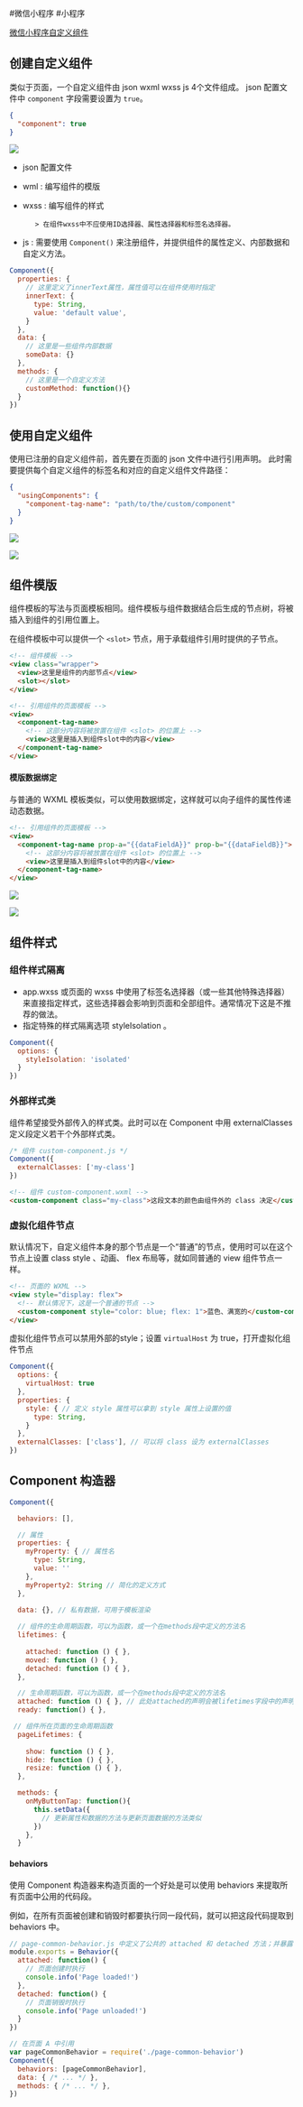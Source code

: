 #微信小程序 #小程序 


[微信小程序自定义组件](https://developers.weixin.qq.com/miniprogram/dev/framework/custom-component/)


## 创建自定义组件

类似于页面，一个自定义组件由 json wxml wxss js 4个文件组成。 json 配置文件中 `component` 字段需要设置为 `true`。

```json
{
  "component": true
}
```
![](https://pic.existorlive.cn//202304052108016.png)

- json 配置文件 
- wml : 编写组件的模版
- wxss : 编写组件的样式
         
		 > 在组件wxss中不应使用ID选择器、属性选择器和标签名选择器。
- js : 需要使用 `Component()` 来注册组件，并提供组件的属性定义、内部数据和自定义方法。

```js 
Component({
  properties: {
    // 这里定义了innerText属性，属性值可以在组件使用时指定
    innerText: {
      type: String,
      value: 'default value',
    }
  },
  data: {
    // 这里是一些组件内部数据
    someData: {}
  },
  methods: {
    // 这里是一个自定义方法
    customMethod: function(){}
  }
})

```

## 使用自定义组件

使用已注册的自定义组件前，首先要在页面的 json 文件中进行引用声明。 此时需要提供每个自定义组件的标签名和对应的自定义组件文件路径：

```json
{
  "usingComponents": {
    "component-tag-name": "path/to/the/custom/component"
  }
}

```

![](https://pic.existorlive.cn//202304052115399.png)

![](https://pic.existorlive.cn//202304052115532.png)

## 组件模版

组件模板的写法与页面模板相同。组件模板与组件数据结合后生成的节点树，将被插入到组件的引用位置上。

在组件模板中可以提供一个 `<slot>` 节点，用于承载组件引用时提供的子节点。

```html
<!-- 组件模板 -->
<view class="wrapper">
  <view>这里是组件的内部节点</view>
  <slot></slot>
</view>

<!-- 引用组件的页面模板 -->
<view>
  <component-tag-name>
    <!-- 这部分内容将被放置在组件 <slot> 的位置上 -->
    <view>这里是插入到组件slot中的内容</view>
  </component-tag-name>
</view>

```

#### 模版数据绑定

与普通的 WXML 模板类似，可以使用数据绑定，这样就可以向子组件的属性传递动态数据。

```html
<!-- 引用组件的页面模板 -->
<view>
  <component-tag-name prop-a="{{dataFieldA}}" prop-b="{{dataFieldB}}">
    <!-- 这部分内容将被放置在组件 <slot> 的位置上 -->
    <view>这里是插入到组件slot中的内容</view>
  </component-tag-name>
</view>
```
![](https://pic.existorlive.cn//202304052132120.png)

![](https://pic.existorlive.cn//202304052132894.png)

## 组件样式

### 组件样式隔离

- app.wxss 或页面的 wxss 中使用了标签名选择器（或一些其他特殊选择器）来直接指定样式，这些选择器会影响到页面和全部组件。通常情况下这是不推荐的做法。
- 指定特殊的样式隔离选项 styleIsolation 。

```js
Component({
  options: {
    styleIsolation: 'isolated'
  }
})
```

### 外部样式类

组件希望接受外部传入的样式类。此时可以在 Component 中用 externalClasses 定义段定义若干个外部样式类。

```js
/* 组件 custom-component.js */
Component({
  externalClasses: ['my-class']
})
```

```html
<!-- 组件 custom-component.wxml -->
<custom-component class="my-class">这段文本的颜色由组件外的 class 决定</custom-component>
```

### 虚拟化组件节点

默认情况下，自定义组件本身的那个节点是一个“普通”的节点，使用时可以在这个节点上设置 class style 、动画、 flex 布局等，就如同普通的 view 组件节点一样。

```html
<!-- 页面的 WXML -->
<view style="display: flex">
  <!-- 默认情况下，这是一个普通的节点 -->
  <custom-component style="color: blue; flex: 1">蓝色、满宽的</custom-component>
</view>
```

虚拟化组件节点可以禁用外部的style；设置 `virtualHost` 为 true，打开虚拟化组件节点

```js
Component({
  options: {
    virtualHost: true
  },
  properties: {
    style: { // 定义 style 属性可以拿到 style 属性上设置的值
      type: String,
    }
  },
  externalClasses: ['class'], // 可以将 class 设为 externalClasses
})
```

## Component 构造器 

```js
Component({

  behaviors: [],

  // 属性
  properties: {
    myProperty: { // 属性名
      type: String,
      value: ''
    },
    myProperty2: String // 简化的定义方式
  },
  
  data: {}, // 私有数据，可用于模板渲染

  // 组件的生命周期函数，可以为函数，或一个在methods段中定义的方法名
  lifetimes: {
    
    attached: function () { },
    moved: function () { },
    detached: function () { },
  },

  // 生命周期函数，可以为函数，或一个在methods段中定义的方法名
  attached: function () { }, // 此处attached的声明会被lifetimes字段中的声明覆盖
  ready: function() { },

 // 组件所在页面的生命周期函数
  pageLifetimes: {
   
    show: function () { },
    hide: function () { },
    resize: function () { },
  },

  methods: {
    onMyButtonTap: function(){
      this.setData({
        // 更新属性和数据的方法与更新页面数据的方法类似
      })
    },
  }

```

#### behaviors 

使用 Component 构造器来构造页面的一个好处是可以使用 behaviors 来提取所有页面中公用的代码段。

例如，在所有页面被创建和销毁时都要执行同一段代码，就可以把这段代码提取到 behaviors 中。

```js 
// page-common-behavior.js 中定义了公共的 attached 和 detached 方法；并暴露出来
module.exports = Behavior({
  attached: function() {
    // 页面创建时执行
    console.info('Page loaded!')
  },
  detached: function() {
    // 页面销毁时执行
    console.info('Page unloaded!')
  }
})

// 在页面 A 中引用
var pageCommonBehavior = require('./page-common-behavior')
Component({
  behaviors: [pageCommonBehavior],
  data: { /* ... */ },
  methods: { /* ... */ },
})
```